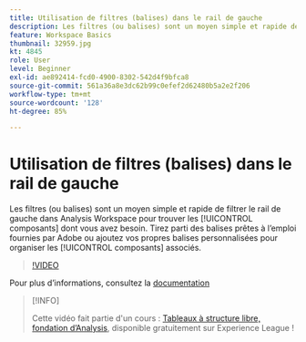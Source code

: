 ```yaml
---
title: Utilisation de filtres (balises) dans le rail de gauche
description: Les filtres (ou balises) sont un moyen simple et rapide de filtrer le rail de gauche dans Analysis Workspace pour trouver les composants dont vous avez besoin. Tirez parti des balises prêtes à l’emploi fournies par Adobe ou ajoutez vos propres balises personnalisées pour organiser les composants associés.
feature: Workspace Basics
thumbnail: 32959.jpg
kt: 4845
role: User
level: Beginner
exl-id: ae892414-fcd0-4900-8302-542d4f9bfca8
source-git-commit: 561a36a8e3dc62b99c0efef2d62480b5a2e2f206
workflow-type: tm+mt
source-wordcount: '128'
ht-degree: 85%

---
```


# Utilisation de filtres (balises) dans le rail de gauche

Les filtres (ou balises) sont un moyen simple et rapide de filtrer le rail de gauche dans Analysis Workspace pour trouver les [!UICONTROL composants] dont vous avez besoin. Tirez parti des balises prêtes à l’emploi fournies par Adobe ou ajoutez vos propres balises personnalisées pour organiser les [!UICONTROL composants] associés.

>[!VIDEO](https://video.tv.adobe.com/v/32959/?quality=12)

Pour plus d’informations, consultez la [documentation](https://experienceleague.adobe.com/docs/analytics/analyze/analysis-workspace/analysis-workspace-features.html?lang=fr)

>[!INFO]
>
> Cette vidéo fait partie d&#39;un cours : [Tableaux à structure libre, fondation d’Analysis](https://experienceleague.adobe.com/?recommended=Analytics-U-1-2020.3), disponible gratuitement sur Experience League !
